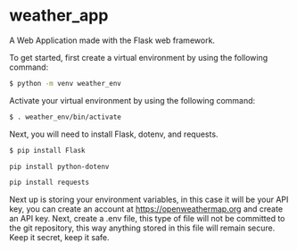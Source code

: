 # weather_app
A Web Application made with the Flask web framework.

To get started, first create a virtual environment by using the following command:

```bash
$ python -m venv weather_env
```

Activate your virtual environment by using the following command:

```bash
$ . weather_env/bin/activate
```
Next, you will need to install Flask, dotenv, and requests.

```bash
$ pip install Flask
```
```bash
pip install python-dotenv
```

```bash
pip install requests
```

Next up is storing your environment variables, in this case it will be your API key, you can create an account at https://openweathermap.org and create an API key. Next, create a .env file, this type of file will not be committed to the git repository, this way anything stored in this file will remain secure. Keep it secret, keep it safe. 




